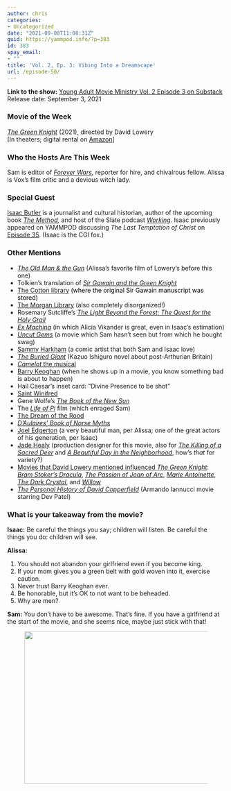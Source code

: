 ```yaml
---
author: chris
categories:
- Uncategorized
date: "2021-09-08T11:08:31Z"
guid: https://yammpod.info/?p=383
id: 383
spay_email:
- ""
title: 'Vol. 2, Ep. 3: Vibing Into a Dreamscape'
url: /episode-50/
---
```

 

**Link to the show:** <a href="https://yammpod.substack.com/p/vol-2-episode-3-vibing-into-a-dreamscape" data-type="URL">Young Adult Movie Ministry Vol. 2 Episode 3 on Substack</a>  
Release date: September 3, 2021

### Movie of the Week

_[The Green Knight](https://www.imdb.com/title/tt0039192/?ref_=fn_al_tt_2)_ (2021), directed by David Lowery  
[In theaters; digital rental on [Amazon](https://www.amazon.com/Green-Knight-Dev-Patel/dp/B09CP38JQ5/ref=sr_1_3?dchild=1&keywords=the+green+knight&qid=1631112419&s=instant-video&sr=1-3)]

### Who the Hosts Are This Week

Sam is editor of _[Forever Wars](https://foreverwars.substack.com/)_, reporter for hire, and chivalrous fellow. Alissa is Vox&#8217;s film critic and a devious witch lady.

### Special Guest

[Isaac Butler](https://twitter.com/parabasis) is a journalist and cultural historian, author of the upcoming book _[The Method](https://bookshop.org/a/20775/9781635574777),_ and host of the Slate podcast _[Working](https://slate.com/podcasts/working)_. Isaac previously appeared on YAMMPOD discussing _The Last Temptation of Christ_ on [Episode 35](https://yammpod.info/episode-35/). (Isaac is the CGI fox.) 

### Other Mentions

  * _[The Old Man & the Gun](https://www.imdb.com/title/tt2837574/?ref_=nv_sr_srsg_6)_ (Alissa&#8217;s favorite film of Lowery&#8217;s before this one)
  * Tolkien&#8217;s translation of _[Sir Gawain and the Green Knight](https://bookshop.org/a/20775/9780345277602)_
  * [The Cotton library](https://en.wikipedia.org/wiki/Cotton_library) <span style="color: initial;">(where the original Sir Gawain manuscript was stored)</span>
  * [The Morgan Library](https://www.themorgan.org/) (also completely disorganized!)
  * Rosemary Sutcliffe&#8217;s _[The Light Beyond the Forest: The Quest for the Holy Grail](https://www.amazon.com/Light-beyond-Forest-Quest-Grail/dp/0525336656)_
  * _[Ex Machina](https://www.imdb.com/title/tt0470752/?ref_=nm_knf_i1)_ (in which Alicia Vikander is great, even in Isaac&#8217;s estimation)
  * _[Uncut Gems](https://www.imdb.com/title/tt5727208/?ref_=fn_al_tt_1)_ (a movie which Sam hasn&#8217;t seen but from which he bought swag)
  * [Sammy Harkham](https://sammyharkham.com/) (a comic artist that both Sam and Isaac love)
  * _[The Buried Giant](https://bookshop.org/a/20775/9780307455796)_ (Kazuo Ishiguro novel about post-Arthurian Britain)
  * [_Camelot_ the musical](https://en.wikipedia.org/wiki/Camelot_(musical))
  * [Barry Keoghan](https://www.imdb.com/name/nm4422686/?ref_=tt_cl_t_18) (when he shows up in a movie, you know something bad is about to happen)
  * Hail Caesar&#8217;s inset card: &#8220;Divine Presence to be shot&#8221;
  * [Saint Winifred](https://en.wikipedia.org/wiki/Saint_Winifred)
  * Gene Wolfe&#8217;s [_The Book of the New Sun_](https://bookshop.org/a/20775/9781250781253)
  * The [_Life of Pi_](https://www.imdb.com/title/tt0454876/?ref_=fn_al_tt_5) film (which enraged Sam)
  * [The Dream of the Rood](https://en.wikipedia.org/wiki/Dream_of_the_Rood)
  * _[D&#8217;Aulaires&#8217; Book of Norse Myths](https://bookshop.org/a/20775/9781590171257)_
  * [Joel Edgerton](https://www.imdb.com/name/nm0249291/?ref_=nv_sr_srsg_0) (a very beautiful man, per Alissa; one of the great actors of his generation, per Isaac)
  * [Jade Healy](https://www.imdb.com/name/nm1639516/?ref_=ttfc_fc_cr20) (production designer for this movie, also for _[The Killing of a Sacred Deer](https://www.imdb.com/title/tt5715874/?ref_=nm_knf_t1)_ and _[A Beautiful Day in the Neighborhood](https://www.imdb.com/title/tt3224458/?ref_=nm_knf_t2)_, how&#8217;s _that_ for variety?)
  * [Movies that David Lowery mentioned influenced _The Green Knight_](https://screenrant.com/green-knight-movie-inspirations-director-david-lowery/): _[Bram Stoker&#8217;s Dracula](https://www.imdb.com/title/tt0103874?ref_=nv_sr_srsg_0)_, _[The Passion of Joan of Arc](https://www.imdb.com/title/tt0019254?ref_=nv_sr_srsg_0)_, _[Marie Antoinette](https://www.imdb.com/title/tt0422720?ref_=nv_sr_srsg_0)_, _[The Dark Crystal](https://www.imdb.com/title/tt0083791?ref_=nv_sr_srsg_3)_, and _[Willow](https://www.imdb.com/title/tt0096446?ref_=nv_sr_srsg_0)_
  * _[The Personal History of David Copperfield](https://www.imdb.com/title/tt6439020/?ref_=nv_sr_srsg_0)_ (Armando Iannucci movie starring Dev Patel)

### What is your takeaway from the movie? 

**Isaac:** Be careful the things you say; children will listen. Be careful the things you do: children will see.

**Alissa:**  
1) You should not abandon your girlfriend even if you become king.  
2) If your mom gives you a green belt with gold woven into it, exercise caution.  
3) Never trust Barry Keoghan ever.  
4) Be honorable, but it&#8217;s OK to not want to be beheaded.  
5) Why are men?

**Sam:** You don&#8217;t have to be awesome. That&#8217;s fine. If you have a girlfriend at the start of the movie, and she seems nice, maybe just stick with that!

<div class="wp-block-image">
  <figure class="aligncenter size-full is-resized"><img loading="lazy" src="https://yammpod.info/wp-content/uploads/2021/09/external-content.duckduckgo.jpg" alt="" class="wp-image-388" width="656" height="352" srcset="https://yammpod.info/wp-content/uploads/2021/09/external-content.duckduckgo.jpg 1024w, https://yammpod.info/wp-content/uploads/2021/09/external-content.duckduckgo-300x161.jpg 300w, https://yammpod.info/wp-content/uploads/2021/09/external-content.duckduckgo-768x413.jpg 768w" sizes="(max-width: 656px) 100vw, 656px" /></figure>
</div>